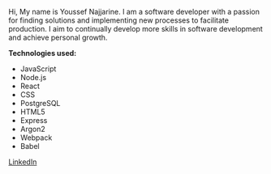 Hi, My name is Youssef Najjarine. I am a software developer with a passion for finding solutions and implementing new processes to facilitate production. I aim to continually develop more skills in software development and achieve personal growth.

**Technologies used:**

- JavaScript 
- Node.js 
- React 
- CSS
- PostgreSQL
- HTML5
- Express
- Argon2
- Webpack
- Babel

[LinkedIn](https://www.linkedin.com/in/youssefnajjarine/)

